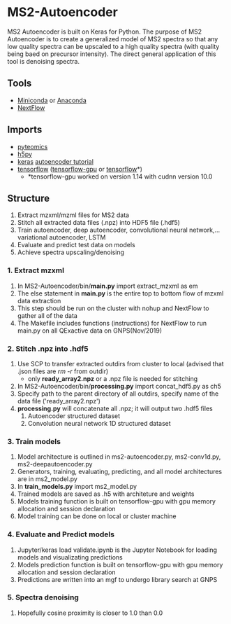 # MS2-Autoencoder
MS2 Autoencoder is built on Keras for Python. The purpose of MS2 Autoencoder is to create a generalized model of MS2 spectra so that any low quality spectra can be upscaled to a high quality spectra (with quality being baed on precursor intensity). The direct general application of this tool is denoising spectra. 
## Tools
* [Miniconda](https://docs.conda.io/en/latest/miniconda.html) or [Anaconda](https://www.anaconda.com/distribution/)
* [NextFlow](https://www.nextflow.io/)

## Imports
* [pyteomics](https://pyteomics.readthedocs.io/en/latest/)
* [h5py](https://pypi.org/project/h5py/)
* [keras](https://keras.io/) [autoencoder tutorial](https://blog.keras.io/building-autoencoders-in-keras.html)
* [tensorflow](https://www.tensorflow.org/install/gpu) ([tensorflow-gpu](https://www.tensorflow.org/install/gpu) or [tensorflow](https://www.tensorflow.org/install)*)
  * *tensorflow-gpu worked on version 1.14 with cudnn version 10.0

## Structure
1. Extract mzxml/mzml files for MS2 data
2. Stitch all extracted data files (.npz) into HDF5 file (.hdf5)
3. Train autoencoder, deep autoencoder, convolutional neural network,... variational autoencoder, LSTM
4. Evaluate and predict test data on models
5. Achieve spectra upscaling/denoising

### 1. Extract mzxml
1. In MS2-Autoencoder/bin/**main.py** import extract_mzxml as em
2. The else statement in **main.py** is the entire top to bottom flow of mzxml data extraction
3. This step should be run on the cluster with nohup and NextFlow to gather all of the data
4. The Makefile includes functions (instructions) for NextFlow to run main.py on all QExactive data on GNPS(Nov/2019)
  
### 2. Stitch .npz into .hdf5
1. Use SCP to transfer extracted outdirs from cluster to local (advised that .json files are *rm -r* from outdir)
    * only **ready_array2.npz** or a .npz file is needed for stitching
2. In MS2-Autoencoder/bin/**processing.py** import concat_hdf5.py as ch5
3. Specify path to the parent directory of all outdirs, specify name of the data file ('ready_array2.npz')
4. **processing.py** will concatenate all .npz; it will output two .hdf5 files
    1. Autoencoder structured dataset
    2. Convolution neural network 1D structured dataset
    
### 3. Train models
1. Model architecture is outlined in ms2-autoencoder.py, ms2-conv1d.py, ms2-deepautoencoder.py
2. Generators, training, evaluating, predicting, and all model architectures are in ms2_model.py
3. In **train_models.py** import ms2_model.py
4. Trained models are saved as .h5 with architeture and weights
5. Models training function is built on tensorflow-gpu with gpu memory allocation and session declaration
6. Model training can be done on local or cluster machine

### 4. Evaluate and Predict models
1. Jupyter/keras load validate.ipynb is the Jupyter Notebook for loading models and visualizating predictions
2. Models prediction function is built on tensorflow-gpu with gpu memory allocation and session declaration
3. Predictions are written into an mgf to undergo library search at GNPS

### 5. Spectra denoising
1. Hopefully cosine proximity is closer to 1.0 than 0.0
